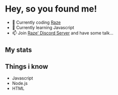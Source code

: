 # Hey, so you found me!

- 🔭 Currently coding [Raze]("https://top.gg/bot/1017556497540071434")
- 🌱 Currently learning Javascript
- 📫 Join [Raze' Discord Server](discord.gg/wzzaWxfxmu) and have some talk...



## My stats

## Things i know
- Javascript
- Node.js
- HTML
